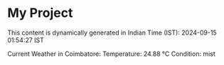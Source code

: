 # My Project

This content is dynamically generated in Indian Time (IST): 2024-09-15 01:54:27 IST


Current Weather in Coimbatore:
Temperature: 24.88 °C
Condition: mist
